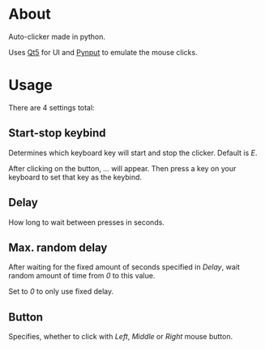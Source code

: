 # About
Auto-clicker made in python.

Uses [Qt5](https://pypi.org/project/PyQt5/) for UI and [Pynput](https://pypi.org/project/pynput/) to emulate the mouse clicks.

# Usage
There are 4 settings total:
## Start-stop keybind
Determines which keyboard key will start and stop the clicker. Default is _E_.

After clicking on the button, _..._ will appear. Then press a key on your keyboard to set that key as the keybind.
## Delay
How long to wait between presses in seconds.
## Max. random delay
After waiting for the fixed amount of seconds specified in _Delay_, wait random amount of time from _0_ to this value.

Set to _0_ to only use fixed delay.
## Button
Specifies, whether to click with _Left_, _Middle_ or _Right_ mouse button.
